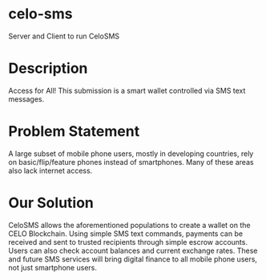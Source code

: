 # celo-sms
Server and Client to run CeloSMS

# Description
Access for All!  This submission is a smart wallet controlled via SMS text messages. 

# Problem Statement
A large subset of mobile phone users, mostly in developing countries, rely on basic/flip/feature phones instead of smartphones. Many of these areas also lack internet access. 

# Our Solution
CeloSMS allows the aforementioned populations to create a wallet on the CELO Blockchain. Using simple SMS text commands, payments can be received and sent to trusted recipients through simple escrow accounts. Users can also check account balances and current exchange rates. These and future SMS services will bring digital finance to all mobile phone users, not just smartphone users.
